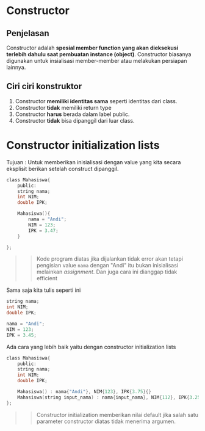 # Constructor

## Penjelasan

Constructor adalah **spesial member function yang akan dieksekusi terlebih dahulu saat pembuatan instance (object)**. Constructor biasanya digunakan untuk insialisasi member-member atau melakukan persiapan lainnya.

## Ciri ciri konstruktor

1. Constructor **memiliki identitas sama** seperti identitas dari class.
2. Constructor **tidak** memiliki return type
3. Constructor **harus** berada dalam label public.
4. Constructor **tidak** bisa dipanggil dari luar class.

# Constructor initialization lists

Tujuan : Untuk memberikan inisialisasi dengan value yang kita secara eksplisit berikan setelah construct dipanggil.

```c
class Mahasiswa{
    public:
    string nama;
    int NIM;
    double IPK;

    Mahasiswa(){
        nama = "Andi";
        NIM = 123;
        IPK = 3.47;
    }

};
```

> > Kode program diatas jika dijalankan tidak error akan tetapi pengisian value `nama` dengan "Andi" itu bukan inisialisasi melainkan _assignment_. Dan juga cara ini dianggap tidak efficient

Sama saja kita tulis seperti ini

```c
string nama;
int NIM;
double IPK;

nama = "Andi";
NIM = 123;
IPK = 3.45;
```

Ada cara yang lebih baik yaitu dengan constructor initialization lists

```c
class Mahasiswa{
    public:
    string nama;
    int NIM;
    double IPK;

    Mahasiswa() : nama{"Andi"}, NIM{123}, IPK{3.75}{}
    Mahasiswa(string input_nama) : nama{input_nama}, NIM{112}, IPK{3.25}{}
};
```

> > Constructor initialization memberikan nilai default jika salah satu parameter constructor diatas tidak menerima argumen.

